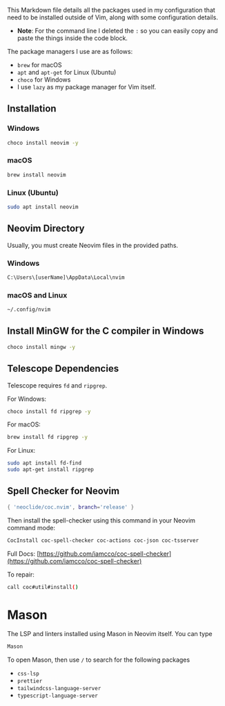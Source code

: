 This Markdown file details all the packages used in my configuration that need to be installed outside of Vim, along with some configuration details.
- **Note**: For the command line I deleted the `:` so you can easily copy and paste the things inside the code block.

The package managers I use are as follows:
- `brew` for macOS
- `apt` and `apt-get` for Linux (Ubuntu)
- `choco` for Windows
- I use `lazy` as my package manager for Vim itself.

## Installation

### Windows

```bash
choco install neovim -y
```

### macOS

```bash
brew install neovim
```

### Linux (Ubuntu)

```bash
sudo apt install neovim
```

## Neovim Directory

Usually, you must create Neovim files in the provided paths.

### Windows

```bash
C:\Users\[userName]\AppData\Local\nvim
```

### macOS and Linux

```bash
~/.config/nvim
```

## Install MinGW for the C compiler in Windows

```bash
choco install mingw -y
```

## Telescope Dependencies

Telescope requires `fd` and `ripgrep`.

For Windows:

```bash
choco install fd ripgrep -y
```

For macOS:

```bash
brew install fd ripgrep -y
```

For Linux:

```bash
sudo apt install fd-find
sudo apt-get install ripgrep
```

## Spell Checker for Neovim

```lua
{ 'neoclide/coc.nvim', branch='release' }
```

Then install the spell-checker using this command in your Neovim command mode:

```bash
CocInstall coc-spell-checker coc-actions coc-json coc-tsserver
```

Full Docs: [https://github.com/iamcco/coc-spell-checker](https://github.com/iamcco/coc-spell-checker)

To repair:

```bash
call coc#util#install()
```

# Mason

The LSP and linters installed using Mason in Neovim itself. You can type

```bash
Mason
```
To open Mason, then use `/` to search for the following packages

- `css-lsp`
- `prettier`
- `tailwindcss-language-server`
- `typescript-language-server`
